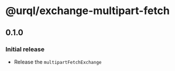 # @urql/exchange-multipart-fetch

## 0.1.0

### Initial release

- Release the `multipartFetchExchange`
